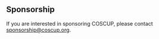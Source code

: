 ## Sponsorship

If you are interested in sponsoring COSCUP, please contact <sponsorship@coscup.org>.
